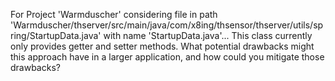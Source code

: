 For Project 'Warmduscher' considering file in path 'Warmduscher/thserver/src/main/java/com/x8ing/thsensor/thserver/utils/spring/StartupData.java' with name 'StartupData.java'... 
This class currently only provides getter and setter methods. What potential drawbacks might this approach have in a larger application, and how could you mitigate those drawbacks?